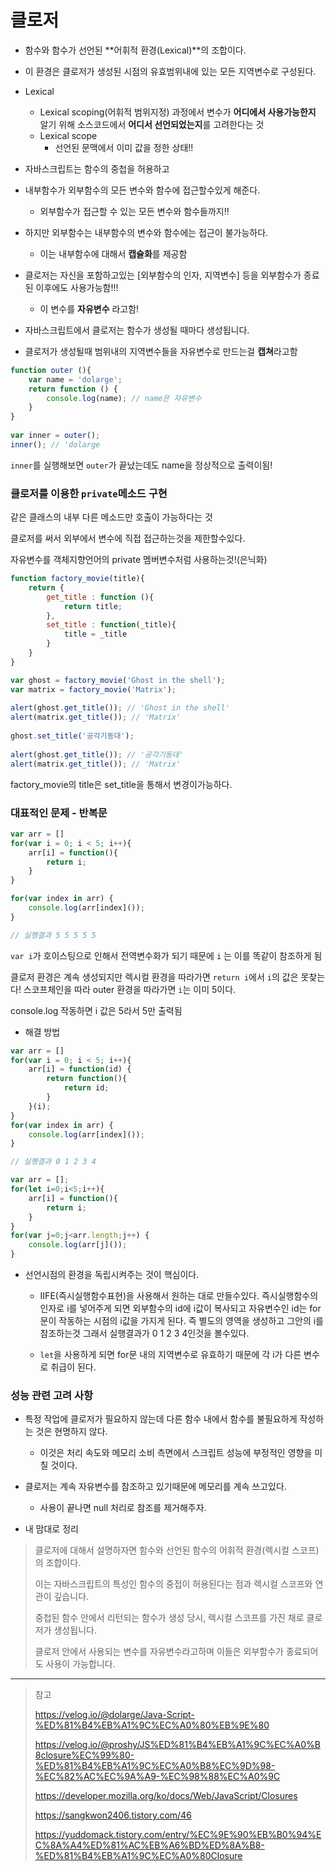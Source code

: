 # 클로저

- 함수와 함수가 선언된 **어휘적 환경(Lexical)**의 조합이다.
- 이 환경은 클로저가 생성된 시점의 유효범위내에 있는 모든 지역변수로 구성된다.

- Lexical
  - Lexical scoping(어휘적 범위지정) 과정에서 변수가 **어디에서 사용가능한지** 알기 위해 소스코드에서 **어디서 선언되었는지**를 고려한다는 것 
  - Lexical scope
    - 선언된 문맥에서 이미 값을 정한 상태!!
  
- 자바스크립트는 함수의 중첩을 허용하고 
- 내부함수가 외부함수의 모든 변수와 함수에 접근할수있게 해준다.
  - 외부함수가 접근할 수 있는 모든 변수와 함수들까지!!
- 하지만 외부함수는 내부함수의 변수와 함수에는 접근이 불가능하다.
  - 이는 내부함수에 대해서 **캡슐화**를 제공함



- 클로저는 자신을 포함하고있는 [외부함수의 인자, 지역변수] 등을 외부함수가 종료된 이후에도 사용가능함!!!
  - 이 변수를 **자유변수** 라고함!

- 자바스크립트에서 클로저는 함수가 생성될 때마다 생성됩니다.

- 클로저가 생성될때 범위내의 지역변수들을 자유변수로 만드는걸 **캡쳐**라고함

```js
function outer (){
	var name = 'dolarge';
  	return function () {
		console.log(name); // name은 자유변수
    }
}
      
var inner = outer();
inner(); // 'dolarge
```

`inner`를 실행해보면 `outer`가 끝났는데도 name을 정상적으로 출력이됨! 



### 클로저를 이용한 `private`메소드 구현

같은 클래스의 내부 다른 메소드만 호출이 가능하다는 것

클로저를 써서 외부에서 변수에 직접 접근하는것을 제한할수있다.

자유변수를 객체지향언어의 private 멤버변수처럼 사용하는것!(은닉화)

```js
function factory_movie(title){
    return {
        get_title : function (){
            return title;
        },
        set_title : function(_title){
            title = _title
        }
    }
}

var ghost = factory_movie('Ghost in the shell');
var matrix = factory_movie('Matrix');
 
alert(ghost.get_title()); // 'Ghost in the shell'
alert(matrix.get_title()); // 'Matrix'
 
ghost.set_title('공각기동대');
 
alert(ghost.get_title()); // '공각기동대'
alert(matrix.get_title()); // 'Matrix'
```

factory_movie의 title은 set_title을 통해서 변경이가능하다.



### 대표적인 문제 - 반복문

```js
var arr = []
for(var i = 0; i < 5; i++){
    arr[i] = function(){
        return i;
    }
}

for(var index in arr) {
    console.log(arr[index]());
}

// 실행결과 5 5 5 5 5
```

 `var i`가 호이스팅으로 인해서 전역변수화가 되기 때문에  `i` 는 이를 똑같이 참조하게 됨

클로저 환경은 계속 생성되지만 렉시컬 환경을 따라가면 `return i`에서 `i`의 값은 못찾는다! 스코프체인을 따라 outer 환경을 따라가면 `i`는 이미 5이다. 

console.log 작동하면 i 값은 5라서 5만 출력됨



- 해결 방법

```js
var arr = []
for(var i = 0; i < 5; i++){
    arr[i] = function(id) {
        return function(){
            return id;
        }
    }(i);
}
for(var index in arr) {
    console.log(arr[index]());
}

// 실행결과 0 1 2 3 4 

var arr = [];
for(let i=0;i<5;i++){
    arr[i] = function(){
        return i;
    }
}
for(var j=0;j<arr.length;j++) {
    console.log(arr[j]());
}
```

- 선언시점의 환경을 독립시켜주는 것이 핵심이다.

  - IIFE(즉시실행함수표현)을 사용해서 원하는 대로 만들수있다.
    즉시실행함수의 인자로 i를 넣어주게 되면 외부함수의 id에 i값이 복사되고 자유변수인 id는 for문이 작동하는 시점의 i값을 가지게 된다. 즉 별도의 영역을 생성하고 그안의 i를 참조하는것 그래서 실행결과가 0 1 2 3 4인것을 볼수있다.

  - `let`을 사용하게 되면 for문 내의 지역변수로 유효하기 때문에 각 i가 다른 변수로 취급이 된다.



### 성능 관련 고려 사항

- 특정 작업에 클로저가 필요하지 않는데 다른 함수 내에서 함수를 불필요하게 작성하는 것은 현명하지 않다. 
  - 이것은 처리 속도와 메모리 소비 측면에서 스크립트 성능에 부정적인 영향을 미칠 것이다.

- 클로저는 계속 자유변수를 참조하고 있기때문에 메모리를 계속 쓰고있다.
  - 사용이 끝나면 null 처리로 참조를 제거해주자.



- 내 맘대로 정리

> 클로저에 대해서 설명하자면 함수와 선언된 함수의 어휘적 환경(렉시컬 스코프)의 조합이다.
>
> 이는 자바스크립트의 특성인 함수의 중접이 허용된다는 점과 렉시컬 스코프와 연관이 깊습니다.
>
> 중첩된 함수 안에서 리턴되는 함수가 생성 당시, 렉시컬 스코프를 가진 채로 클로저가 생성됩니다.
>
> 클로저 안에서 사용되는 변수를 자유변수라고하며 이들은 외부함수가 종료되어도 사용이 가능합니다.





-----------------

> 참고
>
> https://velog.io/@dolarge/Java-Script-%ED%81%B4%EB%A1%9C%EC%A0%80%EB%9E%80
>
> https://velog.io/@proshy/JS%ED%81%B4%EB%A1%9C%EC%A0%B8closure%EC%99%80-%ED%81%B4%EB%A1%9C%EC%A0%B8%EC%9D%98-%EC%82%AC%EC%9A%A9-%EC%98%88%EC%A0%9C
>
> https://developer.mozilla.org/ko/docs/Web/JavaScript/Closures
>
> https://sangkwon2406.tistory.com/46
>
> https://yuddomack.tistory.com/entry/%EC%9E%90%EB%B0%94%EC%8A%A4%ED%81%AC%EB%A6%BD%ED%8A%B8-%ED%81%B4%EB%A1%9C%EC%A0%80Closure
